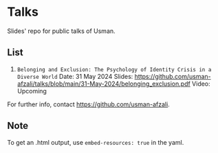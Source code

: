 # Talks

Slides' repo for public talks of Usman.

## List
1. `Belonging and Exclusion: The Psychology of Identity Crisis in a Diverse World`
     Date: 31 May 2024
     Slides: <https://github.com/usman-afzali/talks/blob/main/31-May-2024/belonging_exclusion.pdf>
     Video: Upcoming

   

For further info, contact <https://github.com/usman-afzali>.


## Note

To get an .html output, use `embed-resources: true` in the yaml.
